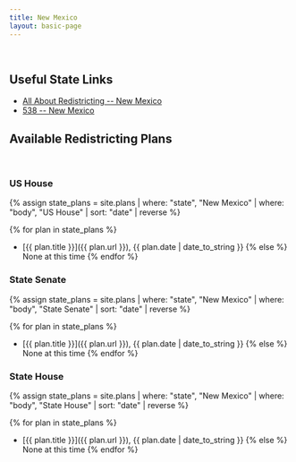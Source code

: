```yaml
---
title: New Mexico
layout: basic-page
---
```


<br>

Useful State Links
---

- [All About Redistricting -- New Mexico](https://redistricting.lls.edu/state/new-mexico/?cycle=2020&level=Congress&startdate=)
- [538 -- New Mexico](https://projects.fivethirtyeight.com/redistricting-2022-maps/new-mexico/)

Available Redistricting Plans
---

<br>

### US House

{% assign state_plans = site.plans | where: "state", "New Mexico" | where: "body", "US House" | sort: "date" | reverse %}

{% for plan in state_plans %}
- [{{ plan.title }}]({{ plan.url }}), {{ plan.date | date_to_string }}
{% else %}
None at this time
{% endfor %}

### State Senate

{% assign state_plans = site.plans | where: "state", "New Mexico" | where: "body", "State Senate" | sort: "date" | reverse %}

{% for plan in state_plans %}
- [{{ plan.title }}]({{ plan.url }}), {{ plan.date | date_to_string }}
{% else %}
None at this time
{% endfor %}


### State House

{% assign state_plans = site.plans | where: "state", "New Mexico" | where: "body", "State House" | sort: "date" | reverse %}

{% for plan in state_plans %}
- [{{ plan.title }}]({{ plan.url }}), {{ plan.date | date_to_string }}
{% else %}
None at this time
{% endfor %}
